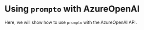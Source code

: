 # Using `prompto` with AzureOpenAI

Here, we will show how to use `prompto` with the AzureOpenAI API.

